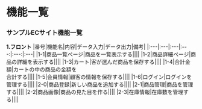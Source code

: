 # 機能一覧
### サンプルECサイト機能一覧
**1.フロント**
|番号|機能名|内容|データ入力|データ出力|備考|
|:---|:---|:---|:---:|:---:|:---|
|1-1|商品一覧ページ|商品を一覧表示する||||
|1-2|商品詳細ページ|商品の詳細を表示する||||
|1-3|カート|客が選んだ商品を保存する||||
|1-4|合計金額|カートの中の商品の金額を<br>合計する||||
|1-5|会員情報|顧客の情報を保存する||||
|1-6|ログイン|ログインを管理する||||
|2-0|商品登録|新しい商品を追加する||||
|2-1|商品管理|商品を管理する||||
|2-2|商品画像|商品の見た目を作る||||
|2-3|在庫情報|在庫数を管理する||||
